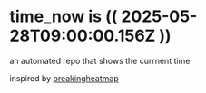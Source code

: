 # time_now is (( 2025-05-28T09:00:00.156Z ))

an automated repo that shows the currnent time

inspired by [breakingheatmap](https://github.com/breakingheatmap/breakingheatmap)